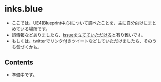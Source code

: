 # inks.blue

- ここでは、UE4(Blueprint中心)について調べたことを、主に自分向けにまとめている場所です。
- 誤情報などありましたら、[issueを立てていただける](https://github.com/tokeisoh/inks.blue/issues)と有り難いです。
- もしくは、twitterでリンク付きツイートなどしていただけましたら、そのうち気づくかも。

## Contents

- 準備中です。
<!-- - [2019/12 GameplayTag AdventCalendar](./AdventCalendar/2019/GameplayTag) -->



